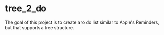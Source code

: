 # tree_2_do

The goal of this project is to create a to do list similar to Apple's Reminders, but that supports a tree structure.
